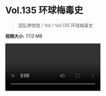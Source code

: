 # Vol.135 环球梅毒史

> 混乱博物馆 / Vol / Vol.135 环球梅毒史

**视频大小**: 77.0 MB

<div class="video"><video src="https://file.hsyhx.top/archive/混乱博物馆/Vol/135.mp4" controls preload>🤔 您的浏览器不支持 video 标签</video></div>